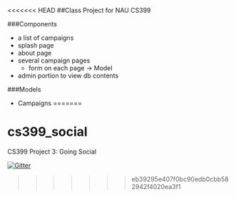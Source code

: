 <<<<<<< HEAD
##Class Project for NAU CS399

###Components
- a list of campaigns
- splash page
- about page
- several campaign pages
	- form on each page -> Model
- admin portion to view db contents

###Models
- Campaigns
=======
# cs399_social
CS399 Project 3:  Going Social

[![Gitter](https://badges.gitter.im/Join%20Chat.svg)](https://gitter.im/cmh553/cs399_social?utm_source=badge&utm_medium=badge&utm_campaign=pr-badge)
>>>>>>> eb39295e407f0bc90edb0cbb582942f4020ea3f1
